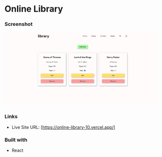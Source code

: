 # Online Library

### Screenshot

![](screenshot/Screenshot.png)

### Links

- Live Site URL: [https://online-library-10.vercel.app/]

### Built with

- React



